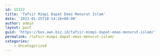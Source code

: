 ```yaml
---
id: 15322
title: 'Tafsir Mimpi Dapat Emas Menurut Islam'
date: '2023-01-25T18:14:26+00:00'
author: admin
layout: post
guid: 'https://bos.awn.biz.id/tafsir-mimpi-dapat-emas-menurut-islam/'
permalink: /tafsir-mimpi-dapat-emas-menurut-islam/
categories:
    - Uncategorized
---
```


